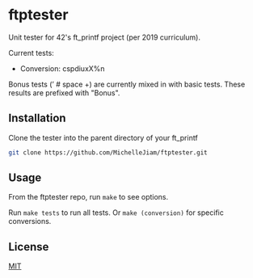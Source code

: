 # ftptester

Unit tester for 42's ft_printf project (per 2019 curriculum).

Current tests:
- Conversion: cspdiuxX%n

Bonus tests (’ # space +)  are currently mixed in with basic tests. These results are prefixed with "Bonus".

## Installation

Clone the tester into the parent directory of your ft_printf

```bash
git clone https://github.com/MichelleJiam/ftptester.git
```

## Usage

From the ftptester repo, run ```make``` to see options.

Run ```make tests``` to run all tests. Or ```make (conversion)``` for specific conversions.

## License
[MIT](https://choosealicense.com/licenses/mit/)
